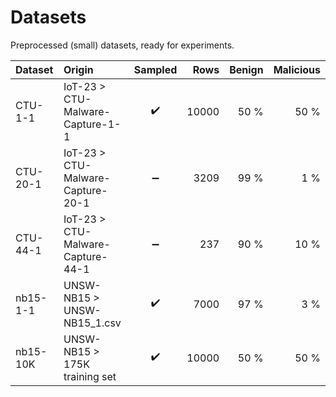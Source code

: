 # Datasets

Preprocessed (small) datasets, ready for experiments.

| Dataset  | Origin                            | Sampled |  Rows | Benign | Malicious | 
|:---------|:----------------------------------|:-------:|------:|-------:|----------:|
| CTU-1-1  | IoT-23 > CTU-Malware-Capture-1-1  |   ✔️    | 10000 |   50 % |      50 % |
| CTU-20-1 | IoT-23 > CTU-Malware-Capture-20-1 |    ➖    |  3209 |   99 % |       1 % |
| CTU-44-1 | IoT-23 > CTU-Malware-Capture-44-1 |    ➖    |   237 |   90 % |      10 % | 
| nb15-1-1 | UNSW-NB15 > UNSW-NB15_1.csv       |   ✔️    |  7000 |   97 % |       3 % |
| nb15-10K | UNSW-NB15 > 175K training set     |   ✔️    | 10000 |   50 % |      50 % |
